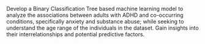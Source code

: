 Develop a Binary Classification Tree based machine learning model to analyze the associations between adults with ADHD and co-occurring conditions, specifically anxiety and substance abuse; while seeking to understand the age range of the individuals in the dataset. Gain insights into their interrelationships and potential predictive factors.
